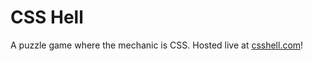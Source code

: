 # CSS Hell

A puzzle game where the mechanic is CSS. Hosted live at [csshell.com](https://csshell.com)!
